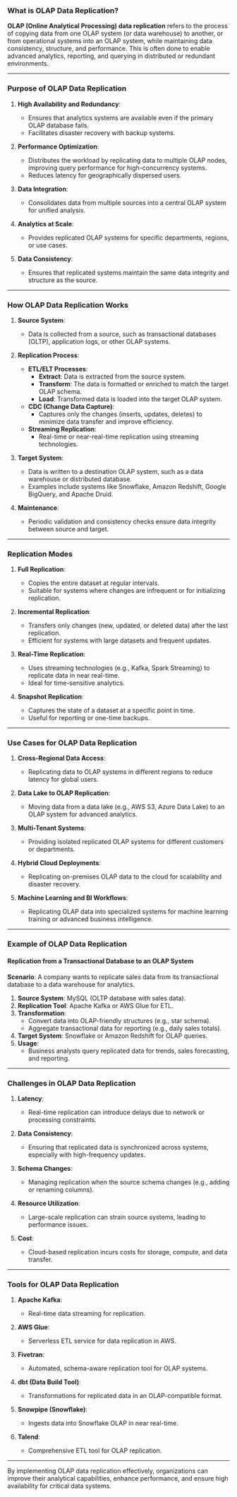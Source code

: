 ### **What is OLAP Data Replication?**

**OLAP (Online Analytical Processing) data replication** refers to the process of copying data from one OLAP system (or data warehouse) to another, or from operational systems into an OLAP system, while maintaining data consistency, structure, and performance. This is often done to enable advanced analytics, reporting, and querying in distributed or redundant environments.

---

### **Purpose of OLAP Data Replication**

1. **High Availability and Redundancy**:
   - Ensures that analytics systems are available even if the primary OLAP database fails.
   - Facilitates disaster recovery with backup systems.

2. **Performance Optimization**:
   - Distributes the workload by replicating data to multiple OLAP nodes, improving query performance for high-concurrency systems.
   - Reduces latency for geographically dispersed users.

3. **Data Integration**:
   - Consolidates data from multiple sources into a central OLAP system for unified analysis.

4. **Analytics at Scale**:
   - Provides replicated OLAP systems for specific departments, regions, or use cases.

5. **Data Consistency**:
   - Ensures that replicated systems maintain the same data integrity and structure as the source.

---

### **How OLAP Data Replication Works**

1. **Source System**:
   - Data is collected from a source, such as transactional databases (OLTP), application logs, or other OLAP systems.
   
2. **Replication Process**:
   - **ETL/ELT Processes**:
     - **Extract**: Data is extracted from the source system.
     - **Transform**: The data is formatted or enriched to match the target OLAP schema.
     - **Load**: Transformed data is loaded into the target OLAP system.
   - **CDC (Change Data Capture)**:
     - Captures only the changes (inserts, updates, deletes) to minimize data transfer and improve efficiency.
   - **Streaming Replication**:
     - Real-time or near-real-time replication using streaming technologies.

3. **Target System**:
   - Data is written to a destination OLAP system, such as a data warehouse or distributed database.
   - Examples include systems like Snowflake, Amazon Redshift, Google BigQuery, and Apache Druid.

4. **Maintenance**:
   - Periodic validation and consistency checks ensure data integrity between source and target.

---

### **Replication Modes**

1. **Full Replication**:
   - Copies the entire dataset at regular intervals.
   - Suitable for systems where changes are infrequent or for initializing replication.

2. **Incremental Replication**:
   - Transfers only changes (new, updated, or deleted data) after the last replication.
   - Efficient for systems with large datasets and frequent updates.

3. **Real-Time Replication**:
   - Uses streaming technologies (e.g., Kafka, Spark Streaming) to replicate data in near real-time.
   - Ideal for time-sensitive analytics.

4. **Snapshot Replication**:
   - Captures the state of a dataset at a specific point in time.
   - Useful for reporting or one-time backups.

---

### **Use Cases for OLAP Data Replication**

1. **Cross-Regional Data Access**:
   - Replicating data to OLAP systems in different regions to reduce latency for global users.
   
2. **Data Lake to OLAP Replication**:
   - Moving data from a data lake (e.g., AWS S3, Azure Data Lake) to an OLAP system for advanced analytics.

3. **Multi-Tenant Systems**:
   - Providing isolated replicated OLAP systems for different customers or departments.

4. **Hybrid Cloud Deployments**:
   - Replicating on-premises OLAP data to the cloud for scalability and disaster recovery.

5. **Machine Learning and BI Workflows**:
   - Replicating OLAP data into specialized systems for machine learning training or advanced business intelligence.

---

### **Example of OLAP Data Replication**
#### **Replication from a Transactional Database to an OLAP System**
**Scenario**: A company wants to replicate sales data from its transactional database to a data warehouse for analytics.

1. **Source System**: MySQL (OLTP database with sales data).
2. **Replication Tool**: Apache Kafka or AWS Glue for ETL.
3. **Transformation**:
   - Convert data into OLAP-friendly structures (e.g., star schema).
   - Aggregate transactional data for reporting (e.g., daily sales totals).
4. **Target System**: Snowflake or Amazon Redshift for OLAP queries.
5. **Usage**:
   - Business analysts query replicated data for trends, sales forecasting, and reporting.

---

### **Challenges in OLAP Data Replication**

1. **Latency**:
   - Real-time replication can introduce delays due to network or processing constraints.
   
2. **Data Consistency**:
   - Ensuring that replicated data is synchronized across systems, especially with high-frequency updates.

3. **Schema Changes**:
   - Managing replication when the source schema changes (e.g., adding or renaming columns).

4. **Resource Utilization**:
   - Large-scale replication can strain source systems, leading to performance issues.

5. **Cost**:
   - Cloud-based replication incurs costs for storage, compute, and data transfer.

---

### **Tools for OLAP Data Replication**
1. **Apache Kafka**:
   - Real-time data streaming for replication.
   
2. **AWS Glue**:
   - Serverless ETL service for data replication in AWS.

3. **Fivetran**:
   - Automated, schema-aware replication tool for OLAP systems.

4. **dbt (Data Build Tool)**:
   - Transformations for replicated data in an OLAP-compatible format.

5. **Snowpipe (Snowflake)**:
   - Ingests data into Snowflake OLAP in near real-time.

6. **Talend**:
   - Comprehensive ETL tool for OLAP replication.

---

By implementing OLAP data replication effectively, organizations can improve their analytical capabilities, enhance performance, and ensure high availability for critical data systems.